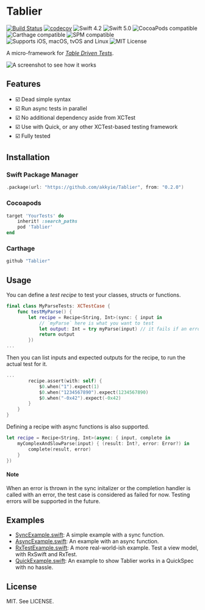 # Tablier

[![Build Status](https://travis-ci.com/akkyie/Tablier.svg?branch=master)](https://travis-ci.com/akkyie/Tablier)
[![codecov](https://codecov.io/gh/akkyie/Tablier/branch/master/graph/badge.svg)](https://codecov.io/gh/akkyie/Tablier)
![Swift 4.2](https://img.shields.io/badge/swift-4.2-orange.svg)
![Swift 5.0](https://img.shields.io/badge/swift-5.0-orange.svg)
![CocoaPods compatible](https://img.shields.io/cocoapods/v/Tablier.svg)
![Carthage compatible](https://img.shields.io/badge/carthage-compatible-brightgreen.svg)
![SPM compatible](https://img.shields.io/badge/SPM-Compatible-brightgreen.svg)
![Supports iOS, macOS, tvOS and Linux](https://img.shields.io/badge/platform-iOS%20%7C%20macOS%20%7C%20tvOS%20%7C%20linux-lightgrey.svg)
![MIT License](https://img.shields.io/badge/license-MIT-brightgreen.svg)

A micro-framework for [_Table Driven Tests_](https://github.com/golang/go/wiki/TableDrivenTests).

![A screenshot to see how it works](https://user-images.githubusercontent.com/1528813/59867231-9b508b00-93c8-11e9-8489-127d441c2a5b.png)

## Features

- ☑️ Dead simple syntax
- ☑️ Run async tests in parallel
- ☑️ No additional dependency aside from XCTest
- ☑️ Use with Quick, or any other XCTest-based testing framework
- ☑️ Fully tested

## Installation

### Swift Package Manager

```swift
.package(url: "https://github.com/akkyie/Tablier", from: "0.2.0")
```

### Cocoapods

```ruby
target 'YourTests' do
    inherit! :search_paths
    pod 'Tablier'
end
```

### Carthage

```ruby
github "Tablier"
```

## Usage

You can define a _test recipe_ to test your classes, structs or functions.

```swift
final class MyParseTests: XCTestCase {
    func testMyParse() {
        let recipe = Recipe<String, Int>(sync: { input in
            // `myParse` here is what you want to test
            let output: Int = try myParse(input) // it fails if an error is thrown
            return output
        })
...
```

Then you can list inputs and expected outputs for the recipe, to run the actual test for it.

```swift
...
        recipe.assert(with: self) {
            $0.when("1").expect(1)
            $0.when("1234567890").expect(1234567890)
            $0.when("-0x42").expect(-0x42)
        }
    }
}
```

Defining a recipe with async functions is also supported.

```swift
let recipe = Recipe<String, Int>(async: { input, complete in
    myComplexAndSlowParse(input) { (result: Int?, error: Error?) in
        complete(result, error)
    }
})
```

#### Note

When an error is thrown in the sync initalizer or the completion handler is called with an error, the test case is considered as failed for now. Testing errors will be supported in the future.

## Examples

- [SyncExample.swift](/Examples/Tests/ExampleTests/SyncExample.swift): A simple example with a sync function.
- [AsyncExample.swift](/Examples/Tests/ExampleTests/AsyncExample.swift): An example with an async function.
- [RxTestExample.swift](/Examples/Tests/ExampleTests/RxTestExample.swift): A more real-world-ish example. Test a view model, with RxSwift and RxTest.
- [QuickExample.swift](/Examples/Tests/ExampleTests/QuickExample.swift): An example to show Tablier works in a QuickSpec with no hassle.

## License

MIT. See LICENSE.
